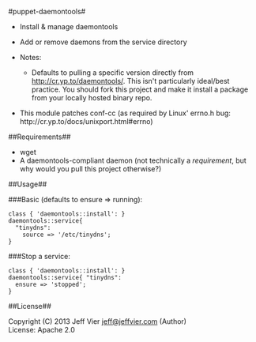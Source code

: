 #puppet-daemontools#

* Install & manage daemontools
* Add or remove daemons from the service directory

* Notes:<ul><li>Defaults to pulling a specific version directly from http://cr.yp.to/daemontools/.
This isn't particularly ideal/best practice.
You should fork this project and make it install a package from your locally hosted binary repo.
<li> This module patches conf-cc (as required by Linux' errno.h bug: http://cr.yp.to/docs/unixport.html#errno)
</ul>

##Requirements##

* wget
* A daemontools-compliant daemon (not technically a *requirement*, but why would you pull this project otherwise?)

##Usage##

###Basic (defaults to ensure => running):
```puppet
class { 'daemontools::install': }
daemontools::service{
  "tinydns":
    source => '/etc/tinydns';
}
```

###Stop a service:
```puppet
class { 'daemontools::install': }
daemontools::service{ "tinydns":
  ensure => 'stopped';
}
```
##License##

 Copyright (C) 2013 Jeff Vier <jeff@jeffvier.com> (Author)<br />
 License: Apache 2.0